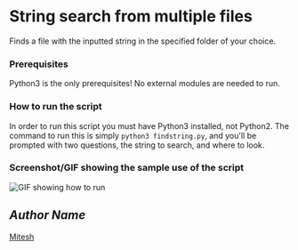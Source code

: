 # String search from multiple files

Finds a file with the inputted string in the specified folder of your choice.

### Prerequisites

Python3 is the only prerequisites! No external modules are needed to run.

### How to run the script

In order to run this script you must have Python3 installed, not Python2. The command to run this is simply `python3 findstring.py`, and you'll be prompted with two questions, the string to search, and where to look.

### Screenshot/GIF showing the sample use of the script

![GIF showing how to run](https://i.imgur.com/2y7HdGV.gif)

## _Author Name_

[Mitesh](https://github.com/Mitesh2499)
